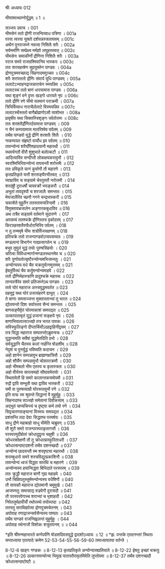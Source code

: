 श्रीः
अध्यायः 012

भीमाश्वत्थाम्नोर्युद्धम् ॥ 1 ॥

सञ्जय उवाच ।	001  
भीमसेनं ततो द्रौणी राजन्विव्याध पत्रिणा ।	001a  
परया त्वरया युक्तो दर्शयन्नस्त्रलाघवम् ॥	001c  
अथैनं पुनराजघ्ने नवत्या निशितैः शरैः ।	002a  
सर्वमर्माणि सम्प्रेक्ष्य मर्मज्ञो लघुहस्तवत् ॥	002c  
भीमसेनः समाकीर्णो द्रौणिना निशितैः शरैः ।	003a  
रराज समरे राजन्रश्मिवानिव भास्करः ॥	003c  
ततः शरसहस्रेण सुप्रयुक्तेन पाण्डवः ।	004a  
द्रोणपुत्रमवच्छाद्य सिंहनादममुञ्चत ॥	004c  
शरैः शरांस्ततो द्रौणिः संवार्य युधि पाण्डवम् ।	005a  
ललाटेऽभ्याहनद्राजन्नाराचेन स्मयन्निव ॥	005c  
ललाटस्थं ततो बाणं धारयामास पाण्डवः ।	006a  
यथा शृङ्गं वने दृप्तः खड्गो धारयते नृप ॥	006c  
ततो द्रौणिं रणे भीमो यतमानं पराक्रमी ।	007a  
त्रिभिर्विव्याध नाराचैर्ललाटे विस्मयन्निव ॥	007c  
ललाटस्थैस्ततो बाणैर्ब्राह्मणोऽसौ व्यशोभत ।	008a  
प्रावृषीव यथा सिक्तस्त्रिशृङ्गः पर्वतोत्तमः ॥	008c  
ततः शरशतैर्द्रौणिरर्दयामास पाण्डवम् ।	009  
न चैनं कम्पयामास मातरिश्वेव पर्वतम् ॥	009  
तथैव पाण्डवो युद्धे द्रौणिं शरशतैः शितैः ।	010  
नाकम्पयत संहृष्टो वार्योध इव पर्वतम् ॥	010  
तावन्योन्यं शरैर्घोरैश्छादयानौ महारथौ ।	011  
रथवर्यगतौ वीरौ शुशुभाते बलोत्कटौ ॥	011  
आदित्याविव सन्दीप्तौ लोकक्षयकरावुभौ ।	012  
स्वरश्मिभिरिवान्योन्यं तापयन्तौ शरोत्तमैः ॥	012  
ततः प्रविकृते यत्नं कुर्वाणौ तौ महारणे ।	013  
कृतप्रतिकृते यत्तौ शरसङ्घैरभीतवत् ॥	013  
व्याघ्राविव च सङ्ग्रामे चेरतुस्तौ नरोत्तमौ ।	014  
शरदंष्ट्रौ दुराधर्षौ चापवक्रौ भयङ्करौ ॥	014  
अभूतां तावदृश्यौ च शरजालैः समन्ततः ।	015  
मेघजालैरिव च्छनौ गगने चन्द्रभास्करौ ॥	015  
चकाशेते मुहूर्तेन ततस्तावप्यरिन्दमौ ।	016  
विमुक्तावभ्रजालेन अङ्गारकबुधाविव ॥	016  
अथ तत्रैव सङ्ग्रामे वर्तमाने सुदारुणे ।	017  
अपसव्यं ततश्चक्रे द्रौणिस्तत्र वृकोदरम् ॥	017  
किरञ्छरशतैरुग्रैर्धाराभिरिव पर्वतम् ।	018  
न तु तन्ममृषे भीमः शत्रोर्विजयक्षणम् ॥	018  
प्रतिचक्रे ततो राजन्पाण्डवोऽप्यपसव्यतः ।	019  
मण्डलानां विभागेन गतप्रत्यागतेन च ॥	019  
बभूव तुमुलं युद्धं तयोः पुरुषसिंहयोः ।	020  
चरित्वा विविधान्मार्गान्मण्डलस्थानमेव च ॥	020  
शरैः पूर्णायतोत्सृष्टैरन्योन्यमभिजघ्नतुः ।	021  
अन्योन्यस्य वधे चैव चक्रतुर्यत्नमुत्तमम् ॥	021  
ईषतुर्विरथं चैव कर्तुमन्योन्यमाहवे ।	022  
ततो द्रौणिर्महास्त्राणि प्रादुश्चक्रे महारथः ॥	022  
तान्यस्त्रैरेव समरे प्रतिजघ्नेऽथ पाण्डवः ।	023  
ततो घोरं महाराज अस्त्रयुद्धमवर्तत ॥	023  
ग्रहयुद्वं यथा घोरं प्रजासंहरणे ह्यभूत् ।	024  
ते बाणाः समसज्जन्त मुक्तास्ताभ्यां तु भारत ॥	024  
द्योतयन्तो दिशः सर्वास्तव सैन्यं समन्ततः ।	025  
बाणसङ्घैर्वृतं घोरमाकाशं समपद्यत ॥	025  
उल्कापातावृतं युद्धं प्रजानां सङ्क्षये नृप ।	026  
बाणाभिघातात्सञ्जज्ञे तत्र भारत पावकः ॥	026  
सविस्फुलिङ्गो दीप्तार्चिर्योऽदहद्वाहिनीद्वयम् ।	027  
तत्र सिद्धा महाराज सम्पतन्तोऽब्रुवन्वचः ॥	027  
युद्धानामति सर्वेषां युद्धमेतदिति प्रभो ।	028  
सर्वयुद्धानि चैतस्य कलां नार्हन्ति षोडशीम् ॥	028  
नेदृशं च पुनर्युद्धं भविष्यति कदाचन ।	029  
अहो ज्ञानेन सम्पन्नावुभ ब्राह्मणक्षत्रियौ ॥	029  
अहो शौर्येण सम्पन्नावुभौ चोग्रपराक्रमौ ।	030  
अहो भीमबलो भीम एतस्य च कृतास्त्रता ॥	030  
अहो वीर्यस्य सारत्वमहो सौष्ठवमेतयोः ।	031  
स्थितावेतौ हि समरे कालान्तकयमोपमौ ॥	031  
रुद्रौ द्वावि सम्भूतौ यथा द्वाविव भास्करौ ।	032  
यमौ वा पुरुषव्याघ्रौ घोररूपावुभौ रणे ॥	032  
इति वाचः स्म श्रूयन्ते सिद्धानां वै मुहुर्मुहुः ।	033  
सिंहनादश्च सञ्जज्ञे समेतानां दिवौकसाम् ॥	033  
अद्भुतं चाप्यचिन्त्यं च दृष्ट्वा कर्म तयो रणे ।	034  
सिद्वचारणसङ्घानां विस्मयः समपद्यत ॥	034  
प्रशंसन्ति तदा देवाः सिद्धाश्च परमर्षयः ।	035  
साधु द्रौणे महाबाहो साधु भीमेति चाब्रुवन् ॥	035  
तौ शूरौ समरे राजन्परस्परकृतागसौ ।	036  
परस्परमुदीक्षेतां क्रोधादुद्वृत्य चक्षुषी ॥	036  
क्रोधरक्तेक्षणौ तौ तु क्रोधात्प्रस्फुरिताधरौ ।	037  
क्रोधात्सन्दष्टदशनौ तथैव दशनच्छदौ ॥	037  
अन्योन्यं छादयन्तौ स्म शरवृष्ट्या महारथौ ।	038  
शराम्बुधारो समरे शस्त्रविद्युत्प्रकाशिनौ ॥	038  
तावन्योन्यं ध्वजं विद्ध्वा सारथिं च महारणे ।	039  
अन्योन्यस्य हयान्विद्ध्वा बिभिदाते परस्परम् ॥	039  
ततः क्रुद्धौ महाराज बाणौ गृह्य महाहवे ।	040  
उभौ चिक्षिपतुस्तूर्ममन्योन्यस्य वधैषिणौ ॥	040  
तौ सायकौ महाराज द्योतमानौ चमूमुखे ।	041  
आजघ्नतुः समासाद्य वज्रवेगौ दुरासदौ ॥	041  
तौ परस्परवेगाच्च शराभ्यां च भृशाहतौ ।	042  
निपेततुर्महावीर्यौ रथोपस्थे तयोस्तदा ॥	042  
ततस्तु सारथिर्ज्ञात्वा द्रोणपुत्रमचेतनम् ।	043  
अपोवाह रणाद्राजन्सर्वसैन्यस्य पश्यतः ॥	043  
तथैव पाण्डवं राजन्विह्वलन्तं मुहुर्मुहुः ।	044  
अपोवाह रथेनाजौ विशोकः शत्रुतापनम् ॥ ॥	044  
 
*इति श्रीमन्महाभारते कर्णपर्वणि षोडशदिवसयुद्धे द्वादशोऽध्यायः ॥ 12 ॥
*झ. पन्तके एतदनन्तरं स्थिताः सप्ताध्याया एतत्पाठे क्रमेण 52-53-54-55-56-59-60 तमाध्यायतया वर्तन्ते ।

8-12-6 खड्गः गण्डकः ॥ 8-12-13 कृतप्रतिकृते अन्योन्यास्रप्रतिघाते ॥ 8-12-22 ईषतुः इच्छां चक्रतुः ॥ 8-12-26 उल्कानामन्योन्या भिमुखं पातास्तैरावृतमिवेति लुप्तोपमा ॥ 8-12-37 तथैव दशनच्छदौ क्रोधात्सन्दष्टोष्टौ ॥

